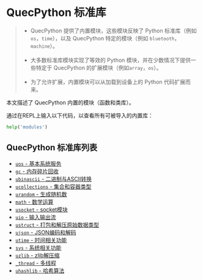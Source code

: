 # QuecPython 标准库

> - QuecPython 提供了内置模块，这些模块反映了 Python 标准库（例如 `os`，`time`），以及 QuecPython 特定的模块（例如 `bluetooth`，`machine`）。<br><br>
> - 大多数标准库模块实现了等效的 Python 模块，并在少数情况下提供一些特定于 QuecPython 的扩展模块（例如`array`，`os`）。<br><br>
> - 为了允许扩展，内置模块可以从加载到设备上的 Python 代码扩展而来。

本文描述了 QuecPython 内置的模块（函数和类库）。

通过在REPL上输入以下代码，以查看所有可被导入的内置库：

```python
help('modules')
```

## QuecPython 标准库列表

- [`uos` - 基本系统服务](./uos.md)
- [`gc` - 内存碎片回收](./gc.md)
- [`ubinascii` - 二进制与ASCII转换](./ubinascii.md)
- [`ucollections` - 集合和容器类型](./ucollections.md)
- [`urandom` - 生成随机数](./urandom.md)
- [`math` - 数学运算](./math.md)
- [`usocket` - socket模块](./usocket.md)
- [`uio` - 输入输出流](./uio.md)
- [`ustruct` - 打包和解压原始数据类型](./ustruct.md)
- [`ujson` - JSON编码和解码](./ujson.md)
- [`utime` - 时间相关功能](./utime.md)
- [`sys` - 系统相关功能](./sys.md)
- [`uzlib` - zlib解压缩](./uzlib.md)
- [`_thread` - 多线程](./_thread.md)
- [`uhashlib` - 哈希算法](./uhashlib.md)

<!--参考https://python.quectel.com/wiki/#/zh-cn/api/pythonStdlib进行补充-->
